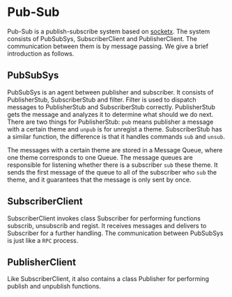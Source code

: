 # Pub-Sub

Pub-Sub is a publish-subscribe system based on [socketx](https://github.com/fancyqlx/socketx). The system consists of PubSubSys, SubscriberClient and PublisherClient. The communication between them is by message passing. We give a brief introduction as follows.

## PubSubSys
PubSubSys is an agent between publisher and subscriber. It consists of PublisherStub, SubscriberStub and filter. Filter is used to dispatch messages to PublisherStub and SubscriberStub correctly. PublisherStub gets the message and analyzes it to determine what should we do next. There are two things for PublisherStub: `pub` means publisher a message with a certain theme and `unpub` is for unregist a theme. SubscriberStub has a similar function, the difference is that it handles commands `sub` and `unsub`. 

The messages with a certain theme are stored in a Message Queue, where one theme corresponds to one Queue. The message queues are responsible for listening whether there is a subscriber `sub` these theme. It sends the first message of the queue to all of the subscriber who `sub` the theme, and it guarantees that the message is only sent by once.

## SubscriberClient
SubscriberClient invokes class Subscriber for performing functions subscrib, unsubscrib and regist. It receives messages and delivers to Subscriber for a further handling. The communication between PubSubSys is just like a `RPC` process.

## PublisherClient
Like SubscriberClient, it also contains a class Publisher for performing publish and unpublish functions.